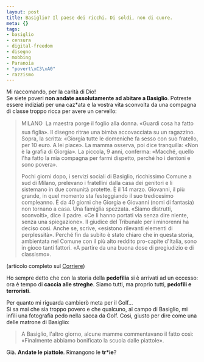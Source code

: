 ```yaml
--- 
layout: post
title: Basiglio? Il paese dei ricchi. Di soldi, non di cuore.
meta: {}
tags: 
- basiglio
- censura
- digital-freedom
- disegno
- mobbing
- Paranoia
- "povert\xC3\xA0"
- razzismo
---
```

Mi raccomando, per la carità di Dio!  
Se siete poveri **non andate assolutamente ad abitare a Basiglio**. Potreste essere indiziati per una caz*ata e la vostra vita sconvolta da una compagna di classe troppo ricca per avere un cervello:  
  
> MILANO  La maestra porge il foglio alla donna. «Guardi cosa ha fatto sua figlia». Il disegno ritrae una bimba accovacciata su un ragazzino. Sopra, la scritta: «Giorgia tutte le domeniche fa sesso con suo fratello, per 10 euro. A lei piace». La mamma osserva, poi dice tranquilla: «Non è la grafia di Giorgia». La piccola, 9 anni, conferma: «Macché, quello l'ha fatto la mia compagna per farmi dispetto, perché ho i dentoni e sono povera».  
>   
> Pochi giorni dopo, i servizi sociali di Basiglio, ricchissimo Comune a sud di Milano, prelevano i fratellini dalla casa dei genitori e li sistemano in due comunità protette. È il 14 marzo. Giovanni, il più grande, in quel momento sta festeggiando il suo tredicesimo compleanno. È da 40 giorni che Giorgia e Giovanni (nomi di fantasia) non tornano a casa. Una famiglia spezzata. «Siamo distrutti, sconvolti», dice il padre. «Ce li hanno portati via senza dire niente, senza una spiegazione». Il giudice del Tribunale per i minorenni ha deciso così. Anche se, scrive, «esistono rilevanti elementi di perplessità». Perché fin da subito è stato chiaro che in questa storia, ambientata nel Comune con il più alto reddito pro-capite d'Italia, sono in gioco tanti fattori. «A partire da una buona dose di pregiudizio e di classismo».   
  
(articolo completo sul [Corriere](http://www.corriere.it/cronache/08_aprile_22/bimbi_sottratti_genitori_disegno_rapporti_sessuali_dc07a080-102f-11dd-8bce-00144f486ba6.shtml?fr=box_primopiano))  
  
Ho sempre detto che con la storia della **pedofilia** si è arrivati ad un eccesso: ora è tempo di **caccia alle streghe**. Siamo tutti, ma proprio tutti, **pedofili e terroristi**.  
  
Per quanto mi riguarda cambierò meta per il Golf...  
Si sa mai che sia troppo povero e che qualcuno, al campo di Basiglio, mi infili una fotografia pedo nella sacca da Golf. Così, giusto per dire come una delle matrone di Basiglio:  
  
> A Basiglio, l'altro giorno, alcune mamme commentavano il fatto così: «Finalmente abbiamo bonificato la scuola dalle piattole».  
  
Già. **Andate le piattole**. Rimangono le **tr*ie**?  
  
 
